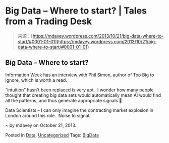 <!--yml
category: 未分类
date: 2024-05-18 05:59:18
-->

# Big Data – Where to start? | Tales from a Trading Desk

> 来源：[https://mdavey.wordpress.com/2013/10/21/big-data-where-to-start/#0001-01-01](https://mdavey.wordpress.com/2013/10/21/big-data-where-to-start/#0001-01-01)

## Big Data – Where to start?

Information Week has an [interview](http://www.informationweek.com/big-data/news/big-data-analytics/big-data-faq-separating-signal-from-noise/240162766) with Phil Simon, author of Too Big to Ignore, which is worth a read.

“intuition” hasn’t been replaced is very apt.  I wonder how many people thought that creating big data sets would automatically mean AI would find all the patterns, and thus generate appropriate signals 🙂

Data Scientists – I can only imagine the contracting market explosion in London around this role.  Noise to signal.

~ by mdavey on October 21, 2013.

Posted in [Data](https://mdavey.wordpress.com/category/data/), [Uncategorized](https://mdavey.wordpress.com/category/uncategorized/)
Tags: [BigData](https://mdavey.wordpress.com/tag/bigdata/)